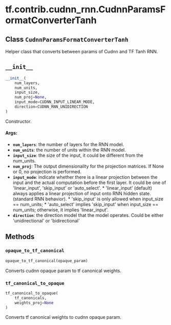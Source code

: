 <div itemscope itemtype="http://developers.google.com/ReferenceObject">
<meta itemprop="name" content="tf.contrib.cudnn_rnn.CudnnParamsFormatConverterTanh" />
<meta itemprop="path" content="Stable" />
<meta itemprop="property" content="__init__"/>
<meta itemprop="property" content="opaque_to_tf_canonical"/>
<meta itemprop="property" content="tf_canonical_to_opaque"/>
</div>

# tf.contrib.cudnn_rnn.CudnnParamsFormatConverterTanh

## Class `CudnnParamsFormatConverterTanh`



Helper class that converts between params of Cudnn and TF Tanh RNN.

<h2 id="__init__"><code>__init__</code></h2>

``` python
__init__(
    num_layers,
    num_units,
    input_size,
    num_proj=None,
    input_mode=CUDNN_INPUT_LINEAR_MODE,
    direction=CUDNN_RNN_UNIDIRECTION
)
```

Constructor.

#### Args:

* <b>`num_layers`</b>: the number of layers for the RNN model.
* <b>`num_units`</b>: the number of units within the RNN model.
* <b>`input_size`</b>: the size of the input, it could be different from the
    num_units.
* <b>`num_proj`</b>: The output dimensionality for the projection matrices.
    If None or 0, no projection is performed.
* <b>`input_mode`</b>: indicate whether there is a linear projection between the
    input and the actual computation before the first layer. It could be one
    of 'linear_input', 'skip_input' or 'auto_select'. * 'linear_input'
    (default) always applies a linear projection of input onto RNN hidden
    state. (standard RNN behavior). * 'skip_input' is only allowed when
    input_size == num_units; * 'auto_select' implies 'skip_input' when
    input_size == num_units; otherwise, it implies 'linear_input'.
* <b>`direction`</b>: the direction model that the model operates. Could be either
    'unidirectional' or 'bidirectional'



## Methods

<h3 id="opaque_to_tf_canonical"><code>opaque_to_tf_canonical</code></h3>

``` python
opaque_to_tf_canonical(opaque_param)
```

Converts cudnn opaque param to tf canonical weights.

<h3 id="tf_canonical_to_opaque"><code>tf_canonical_to_opaque</code></h3>

``` python
tf_canonical_to_opaque(
    tf_canonicals,
    weights_proj=None
)
```

Converts tf canonical weights to cudnn opaque param.



